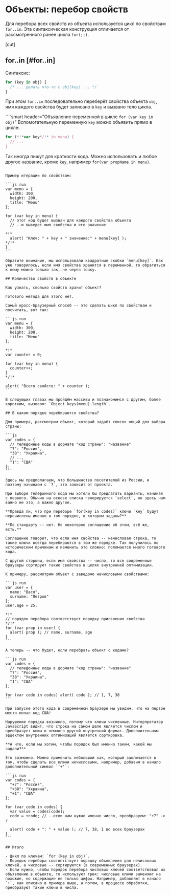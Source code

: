 # Объекты: перебор свойств

Для перебора всех свойств из объекта используется цикл по свойствам `for..in`. Эта синтаксическая конструкция отличается от рассмотренного ранее цикла `for(;;)`.

[cut]

## for..in [#for..in]

Синтаксис:

```js
for (key in obj) {
  /* ... делать что-то с obj[key] ... */
}
```

При этом `for..in` последовательно переберёт свойства объекта `obj`, имя каждого свойства будет записано в  `key` и вызвано тело цикла.

````smart header="Объявление переменной в цикле `for (var key in obj)`"
Вспомогательную переменную `key` можно объявить прямо в цикле:

```js
for (*!*var key*/!* in menu) {
  // ...
}
```

Так иногда пишут для краткости кода. Можно использовать и любое другое название, кроме `key`, например `for(var propName in menu)`.
````

Пример итерации по свойствам:

```js run
var menu = {
  width: 300,
  height: 200,
  title: "Menu"
};

for (var key in menu) {
  // этот код будет вызван для каждого свойства объекта
  // ..и выведет имя свойства и его значение

*!*
  alert( "Ключ: " + key + " значение:" + menu[key] );
*/!*
}
```

Обратите внимание, мы использовали квадратные скобки `menu[key]`. Как уже говорилось, если имя свойства хранится в переменной, то обратиться к нему можно только так, не через точку.

## Количество свойств в объекте

Как узнать, сколько свойств хранит объект?

Готового метода для этого нет.

Самый кросс-браузерный способ -- это сделать цикл по свойствам и посчитать, вот так:

```js run
var menu = {
  width: 300,
  height: 200,
  title: "Menu"
};

*!*
var counter = 0;

for (var key in menu) {
  counter++;
}
*/!*

alert( "Всего свойств: " + counter );
```

В следующих главах мы пройдём массивы и познакомимся с другим, более коротким, вызовом: `Object.keys(menu).length`.

## В каком порядке перебираются свойства?

Для примера, рассмотрим объект, который задаёт список опций для выбора страны:

```js
var codes = {
  // телефонные коды в формате "код страны": "название"
  "7": "Россия",
  "38": "Украина",
  // ..,
  "1": "США"
};
```

Здесь мы предполагаем, что большинство посетителей из России, и поэтому начинаем с `7`, это зависит от проекта.

При выборе телефонного кода мы хотели бы предлагать варианты, начиная с первого. Обычно на основе списка генерируется `select`, но здесь нам важно не это, а важно другое.

**Правда ли, что при переборе `for(key in codes)` ключи `key` будут перечислены именно в том порядке, в котором заданы?**

**По стандарту -- нет. Но некоторое соглашение об этом, всё же, есть.**

Соглашение говорит, что если имя свойства -- нечисловая строка, то такие ключи всегда перебираются в том же порядке. Так получилось по историческим причинам и изменить это сложно: поломается много готового кода.

С другой стороны, если имя свойства -- число, то все современные браузеры сортируют такие свойства в целях внутренней оптимизации.

К примеру, рассмотрим объект с заведомо нечисловыми свойствами:

```js run
var user = {
  name: "Вася",
  surname: "Петров"
};
user.age = 25;

*!*
// порядок перебора соответствует порядку присвоения свойства
*/!*
for (var prop in user) {
  alert( prop ); // name, surname, age
}
```

А теперь -- что будет, если перебрать объект с кодами?

```js run
var codes = {
  // телефонные коды в формате "код страны": "название"
  "7": "Россия",
  "38": "Украина",
  "1": "США"
};

for (var code in codes) alert( code ); // 1, 7, 38
```

При запуске этого кода в современном браузере мы увидим, что на первое место попал код США!

Нарушение порядка возникло, потому что ключи численные. Интерпретатор JavaScript видит, что строка на самом деле является числом и преобразует ключ в немного другой внутренний формат. Дополнительным эффектом внутренних оптимизаций является сортировка.

**А что, если мы хотим, чтобы порядок был именно таким, какой мы задали?**

Это возможно. Можно применить небольшой хак, который заключается в том, чтобы сделать все ключи нечисловыми, например, добавим в начало дополнительный символ `'+'`:

```js run
var codes = {
  "+7": "Россия",
  "+38": "Украина",
  "+1": "США"
};

for (var code in codes) {
  var value = codes[code];
  code = +code; // ..если нам нужно именно число, преобразуем: "+7" -> 7

  alert( code + ": " + value ); // 7, 38, 1 во всех браузерах
}
```

## Итого

- Цикл по ключам: `for (key in obj)`.
- Порядок перебора соответствует порядку объявления для нечисловых ключей, а числовые -- сортируются (в современных браузерах).
- Если нужно, чтобы порядок перебора числовых ключей соответствовал их объявлению в объекте, то используют трюк: числовые ключи заменяют на похожие, но содержащие не только цифры. Например, добавляют в начало `+`, как описано в примере выше, а потом, в процессе обработки, преобразуют такие ключи в числа.

